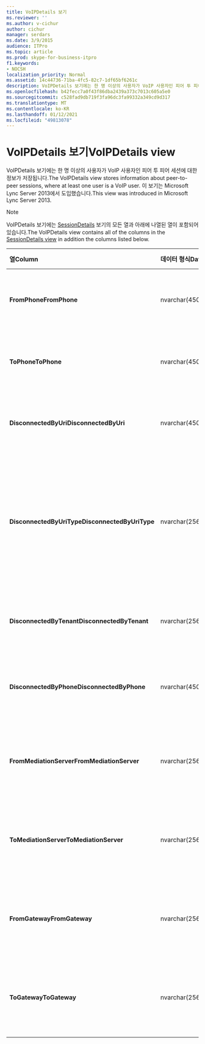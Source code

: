 ```yaml
---
title: VoIPDetails 보기
ms.reviewer: ''
ms.author: v-cichur
author: cichur
manager: serdars
ms.date: 3/9/2015
audience: ITPro
ms.topic: article
ms.prod: skype-for-business-itpro
f1.keywords:
- NOCSH
localization_priority: Normal
ms.assetid: 14c44736-71ba-4fc5-82c7-1df65bf6261c
description: VoIPDetails 보기에는 한 명 이상의 사용자가 VoIP 사용자인 피어 투 피어 세션에 대한 정보가 저장됩니다. 이 보기는 Microsoft Lync Server 2013에서 도입했습니다.
ms.openlocfilehash: b42fecc7a0f43f86dba2439a373c7013c605a5e0
ms.sourcegitcommit: c528fad9db719f3fa96dc3fa99332a349cd9d317
ms.translationtype: MT
ms.contentlocale: ko-KR
ms.lasthandoff: 01/12/2021
ms.locfileid: "49813078"
---
```

# <a name="voipdetails-view"></a><span data-ttu-id="3a6e1-104">VoIPDetails 보기</span><span class="sxs-lookup"><span data-stu-id="3a6e1-104">VoIPDetails view</span></span>
 
<span data-ttu-id="3a6e1-105">VoIPDetails 보기에는 한 명 이상의 사용자가 VoIP 사용자인 피어 투 피어 세션에 대한 정보가 저장됩니다.</span><span class="sxs-lookup"><span data-stu-id="3a6e1-105">The VoIPDetails view stores information about peer-to-peer sessions, where at least one user is a VoIP user.</span></span> <span data-ttu-id="3a6e1-106">이 보기는 Microsoft Lync Server 2013에서 도입했습니다.</span><span class="sxs-lookup"><span data-stu-id="3a6e1-106">This view was introduced in Microsoft Lync Server 2013.</span></span>
  
> [!NOTE]
> <span data-ttu-id="3a6e1-107">VoIPDetails 보기에는 [SessionDetails](sessiondetails-0.md) 보기의 모든 열과 아래에 나열된 열이 포함되어 있습니다.</span><span class="sxs-lookup"><span data-stu-id="3a6e1-107">The VoIPDetails view contains all of the columns in the [SessionDetails view](sessiondetails-0.md) in addition the columns listed below.</span></span>
  
|<span data-ttu-id="3a6e1-108">**열**</span><span class="sxs-lookup"><span data-stu-id="3a6e1-108">**Column**</span></span>|<span data-ttu-id="3a6e1-109">**데이터 형식**</span><span class="sxs-lookup"><span data-stu-id="3a6e1-109">**Data Type**</span></span>|<span data-ttu-id="3a6e1-110">**세부 정보**</span><span class="sxs-lookup"><span data-stu-id="3a6e1-110">**Details**</span></span>|
|:-----|:-----|:-----|
|<span data-ttu-id="3a6e1-111">**FromPhone**</span><span class="sxs-lookup"><span data-stu-id="3a6e1-111">**FromPhone**</span></span> <br/> |<span data-ttu-id="3a6e1-112">nvarchar(450)</span><span class="sxs-lookup"><span data-stu-id="3a6e1-112">nvarchar(450)</span></span>  <br/> |<span data-ttu-id="3a6e1-113">세션을 시작한 사용자의 전화 URI입니다.</span><span class="sxs-lookup"><span data-stu-id="3a6e1-113">Phone URI of the user who started the session.</span></span>  <br/> |
|<span data-ttu-id="3a6e1-114">**ToPhone**</span><span class="sxs-lookup"><span data-stu-id="3a6e1-114">**ToPhone**</span></span> <br/> |<span data-ttu-id="3a6e1-115">nvarchar(450)</span><span class="sxs-lookup"><span data-stu-id="3a6e1-115">nvarchar(450)</span></span>  <br/> |<span data-ttu-id="3a6e1-116">세션에 참가한 사용자의 전화 URI입니다.</span><span class="sxs-lookup"><span data-stu-id="3a6e1-116">Phone URI of the user who joined the session.</span></span>  <br/> |
|<span data-ttu-id="3a6e1-117">**DisconnectedByUri**</span><span class="sxs-lookup"><span data-stu-id="3a6e1-117">**DisconnectedByUri**</span></span> <br/> |<span data-ttu-id="3a6e1-118">nvarchar(450)</span><span class="sxs-lookup"><span data-stu-id="3a6e1-118">nvarchar(450)</span></span>  <br/> |<span data-ttu-id="3a6e1-119">세션 연결을 끊은 사용자의 URI입니다.</span><span class="sxs-lookup"><span data-stu-id="3a6e1-119">URI of the user who disconnected the session.</span></span>  <br/> |
|<span data-ttu-id="3a6e1-120">**DisconnectedByUriType**</span><span class="sxs-lookup"><span data-stu-id="3a6e1-120">**DisconnectedByUriType**</span></span> <br/> |<span data-ttu-id="3a6e1-121">nvarchar(256)</span><span class="sxs-lookup"><span data-stu-id="3a6e1-121">nvarchar(256)</span></span>  <br/> |<span data-ttu-id="3a6e1-122">세션 연결을 끊은 사용자의 URI 유형입니다.</span><span class="sxs-lookup"><span data-stu-id="3a6e1-122">Type of URI of the user who disconnected the session.</span></span> <span data-ttu-id="3a6e1-123">자세한 내용은 [UriTypes 테이블을](uritypes.md) 참조하세요.</span><span class="sxs-lookup"><span data-stu-id="3a6e1-123">See the [UriTypes table](uritypes.md) for more information.</span></span> <br/> |
|<span data-ttu-id="3a6e1-124">**DisconnectedByTenant**</span><span class="sxs-lookup"><span data-stu-id="3a6e1-124">**DisconnectedByTenant**</span></span> <br/> |<span data-ttu-id="3a6e1-125">nvarchar(256)</span><span class="sxs-lookup"><span data-stu-id="3a6e1-125">nvarchar(256)</span></span>  <br/> |<span data-ttu-id="3a6e1-126">세션 연결을 끊은 사용자의 테넌트입니다.</span><span class="sxs-lookup"><span data-stu-id="3a6e1-126">Tenant of the user who disconnected the session.</span></span>  <br/> |
|<span data-ttu-id="3a6e1-127">**DisconnectedByPhone**</span><span class="sxs-lookup"><span data-stu-id="3a6e1-127">**DisconnectedByPhone**</span></span> <br/> |<span data-ttu-id="3a6e1-128">nvarchar(450)</span><span class="sxs-lookup"><span data-stu-id="3a6e1-128">nvarchar(450)</span></span>  <br/> |<span data-ttu-id="3a6e1-129">세션 연결을 끊은 사용자의 전화 URI입니다.</span><span class="sxs-lookup"><span data-stu-id="3a6e1-129">Phone URI of the user who disconnected the session.</span></span>  <br/> |
|<span data-ttu-id="3a6e1-130">**FromMediationServer**</span><span class="sxs-lookup"><span data-stu-id="3a6e1-130">**FromMediationServer**</span></span> <br/> |<span data-ttu-id="3a6e1-131">nvarchar(256)</span><span class="sxs-lookup"><span data-stu-id="3a6e1-131">nvarchar(256)</span></span>  <br/> |<span data-ttu-id="3a6e1-132">세션을 시작한 사용자가 사용하는 중재 서버입니다.</span><span class="sxs-lookup"><span data-stu-id="3a6e1-132">Mediation Server used by the user who started the session.</span></span>  <br/> |
|<span data-ttu-id="3a6e1-133">**ToMediationServer**</span><span class="sxs-lookup"><span data-stu-id="3a6e1-133">**ToMediationServer**</span></span> <br/> |<span data-ttu-id="3a6e1-134">nvarchar(256)</span><span class="sxs-lookup"><span data-stu-id="3a6e1-134">nvarchar(256)</span></span>  <br/> |<span data-ttu-id="3a6e1-135">세션에 참가한 사용자가 사용하는 중재 서버입니다.</span><span class="sxs-lookup"><span data-stu-id="3a6e1-135">Mediation Server used by the user who joined the session.</span></span>  <br/> |
|<span data-ttu-id="3a6e1-136">**FromGateway**</span><span class="sxs-lookup"><span data-stu-id="3a6e1-136">**FromGateway**</span></span> <br/> |<span data-ttu-id="3a6e1-137">nvarchar(256)</span><span class="sxs-lookup"><span data-stu-id="3a6e1-137">nvarchar(256)</span></span>  <br/> |<span data-ttu-id="3a6e1-138">세션을 시작한 사용자가 사용하는 게이트웨이입니다.</span><span class="sxs-lookup"><span data-stu-id="3a6e1-138">Gateway used by the user who started the session.</span></span>  <br/> |
|<span data-ttu-id="3a6e1-139">**ToGateway**</span><span class="sxs-lookup"><span data-stu-id="3a6e1-139">**ToGateway**</span></span> <br/> |<span data-ttu-id="3a6e1-140">nvarchar(256)</span><span class="sxs-lookup"><span data-stu-id="3a6e1-140">nvarchar(256)</span></span>  <br/> |<span data-ttu-id="3a6e1-141">세션에 참가한 사용자가 사용하는 게이트웨이입니다.</span><span class="sxs-lookup"><span data-stu-id="3a6e1-141">Gateway used by the user who joined the session.</span></span>  <br/> |
   

